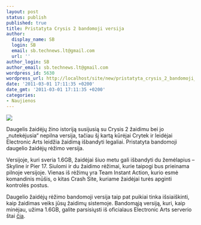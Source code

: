 ```yaml
---
layout: post
status: publish
published: true
title: Pristatyta Crysis 2 bandomoji versija
author:
  display_name: SB
  login: SB
  email: sb.technews.lt@gmail.com
  url: ''
author_login: SB
author_email: sb.technews.lt@gmail.com
wordpress_id: 5630
wordpress_url: http://localhost/site/new/pristatyta_crysis_2_bandomoji_versija/
date: '2011-03-01 17:11:35 +0200'
date_gmt: '2011-03-01 17:11:35 +0200'
categories:
- Naujienos
---
```

<div class="imgright"><img src="http://technews.lt/upload/1292506921_crysis2.jpg"  /></div>
<p>Daugelis žaidėjų žino istoriją susijusią su Crysis 2 žaidimu bei jo „nutekėjusia“ nepilna versija, tačiau šį kartą kūrėjai Crytek ir leidėjai Electronic Arts leidžia žaidimą išbandyti legaliai. Pristatyta bandomoji daugelio žaidėjų rėžimo versija.</p>
<p>Versijoje, kuri sveria 1.6GB, žaidėjai šiuo metu gali išbandyti du žemėlapius – Skyline ir Pier 17. Siulomi ir du žaidimo rėžimai, kurie taipogi bus prieinama pilnoje versijoje. Vienas iš rėžimų yra Team Instant Action, kurio esmė komandinis mūšis, o kitas Crash Site, kuriame žaidėjai turės apginti kontrolės postus.</p>
<p>Daugelio žaidėjų rėžimo bandomoji versija taip pat puikiai tinka išsiaiškinti, kaip žaidimas veiks jūsų žaidimų sistemoje. Bandomąją versiją, kuri, kaip minėjau, užima 1.6GB, galite parsisiųsti iš oficialaus Electronic Arts serverio štai <a class="ns" href="http://static.cdn.ea.com/crytek/u/f/crysis2/Crysis_2_Multiplayer_Demo.exe">čia</a>.<br /></p>
